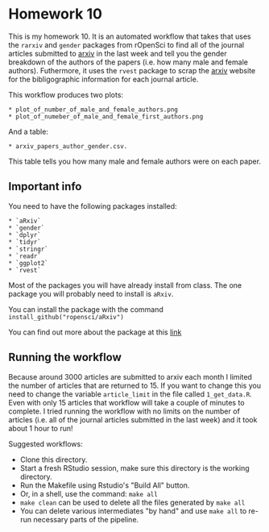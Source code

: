 # Homework 10

This is my homework 10. It is an automated workflow that takes that uses the `rarxiv` and `gender` packages from rOpenSci to find all of the journal articles submitted to [arxiv](http://arxiv.org/) in the last week and tell you the gender breakdown of the authors of the papers (i.e. how many male and female authors). Futhermore, it uses the `rvest` package to scrap the [arxiv](http://arxiv.org/) website for the bibligographic information for each journal article. 

This workflow produces two plots:

	* plot_of_number_of_male_and_female_authors.png
	* plot_of_numeber_of_male_and_female_first_authors.png

And a table: 

	* arxiv_papers_author_gender.csv. 
	
This table tells you how many male and female authors were on each paper.

## Important info

You need to have the following packages installed:

	* `aRxiv`
	* `gender`
	* `dplyr`
	* `tidyr`
	* `stringr`
	* `readr`
	* `ggplot2`
	* `rvest`

Most of the packages you will have already install from class. The one package you will probably need to install is `aRxiv`.

You can install the package with the command `install_github("ropensci/aRxiv")`

You can find out more about the package at this [link](https://ropensci.org/tutorials/arxiv_tutorial.html)

## Running the workflow

Because around 3000 articles are submitted to arxiv each month I limited the number of articles that are returned to 15. If you want to change this you need to change the variable `article_limit` in the file called `1_get_data.R`. Even with only 15 articles that workflow will take a couple of minutes to complete. I tried running the workflow with no limits on the number of articles (i.e. all of the journal articles submitted in the last week) and it took about 1 hour to run!

Suggested workflows:

  * Clone this directory. 
  * Start a fresh RStudio session, make sure this directory is the working directory.
  * Run the Makefile using Rstudio's "Build All" button.
  * Or, in a shell, use the command: `make all`
  * `make clean` can be used to delete all the files generated by `make all`
  * You can delete various intermediates "by hand" and use `make all` to re-run necessary parts of the pipeline.
